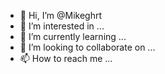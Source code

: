 - 👋 Hi, I’m @Mikeghrt
- 👀 I’m interested in ...
- 🌱 I’m currently learning ...
- 💞️ I’m looking to collaborate on ...
- 📫 How to reach me ...

<!---
Mikeghrt/Mikeghrt is a ✨ special ✨ repository because its `README.md` (this file) appears on your GitHub profile.
You can click the Preview link to take a look at your changes.
--->
